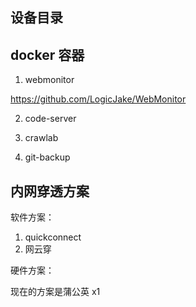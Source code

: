 ## 设备目录

## docker 容器

1. webmonitor

https://github.com/LogicJake/WebMonitor

2. code-server

3. crawlab

4. git-backup

## 内网穿透方案

软件方案：

1. quickconnect
2. 网云穿

硬件方案：

现在的方案是蒲公英 x1